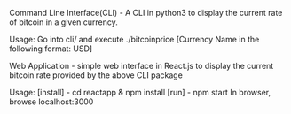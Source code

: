 Command Line Interface(CLI) - A CLI in python3 to display the current rate of bitcoin in a given currency.

Usage: Go into cli/ and execute ./bitcoinprice [Currency Name in the following format: USD]

Web Application - simple web interface in React.js to display the current bitcoin rate provided by the above CLI package

Usage:
    [install] - cd reactapp & npm install
    [run] - npm start
            In browser, browse localhost:3000